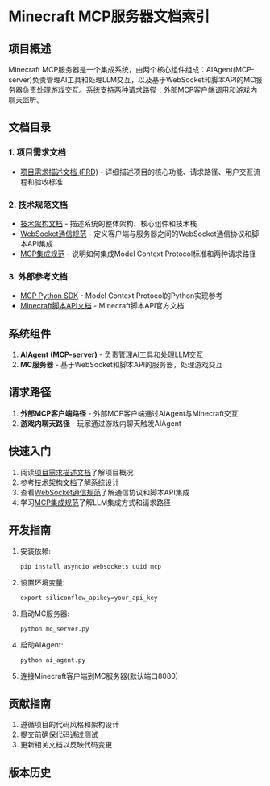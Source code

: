 # Minecraft MCP服务器文档索引

## 项目概述

Minecraft MCP服务器是一个集成系统，由两个核心组件组成：AIAgent(MCP-server)负责管理AI工具和处理LLM交互，以及基于WebSocket和脚本API的MC服务器负责处理游戏交互。系统支持两种请求路径：外部MCP客户端调用和游戏内聊天监听。

## 文档目录

### 1. 项目需求文档

- [项目需求描述文档 (PRD)](/docs/prd/pr.md) - 详细描述项目的核心功能、请求路径、用户交互流程和验收标准

### 2. 技术规范文档

- [技术架构文档](/docs/prd/technical_architecture.md) - 描述系统的整体架构、核心组件和技术栈
- [WebSocket通信规范](/docs/prd/websocket_spec.md) - 定义客户端与服务器之间的WebSocket通信协议和脚本API集成
- [MCP集成规范](/docs/prd/mcp_integration.md) - 说明如何集成Model Context Protocol标准和两种请求路径

### 3. 外部参考文档

- [MCP Python SDK](/docs/MCP_PYTHON_SDK.md) - Model Context Protocol的Python实现参考
- [Minecraft脚本API文档](https://learn.microsoft.com/en-us/minecraft/creator/scriptapi/) - Minecraft脚本API官方文档

## 系统组件

1. **AIAgent (MCP-server)** - 负责管理AI工具和处理LLM交互
2. **MC服务器** - 基于WebSocket和脚本API的服务器，处理游戏交互

## 请求路径

1. **外部MCP客户端路径** - 外部MCP客户端通过AIAgent与Minecraft交互
2. **游戏内聊天路径** - 玩家通过游戏内聊天触发AIAgent

## 快速入门

1. 阅读[项目需求描述文档](/docs/prd/pr.md)了解项目概况
2. 参考[技术架构文档](/docs/prd/technical_architecture.md)了解系统设计
3. 查看[WebSocket通信规范](/docs/prd/websocket_spec.md)了解通信协议和脚本API集成
4. 学习[MCP集成规范](/docs/prd/mcp_integration.md)了解LLM集成方式和请求路径

## 开发指南

1. 安装依赖:
   ```
   pip install asyncio websockets uuid mcp
   ```

2. 设置环境变量:
   ```
   export siliconflow_apikey=your_api_key
   ```

3. 启动MC服务器:
   ```
   python mc_server.py
   ```

4. 启动AIAgent:
   ```
   python ai_agent.py
   ```

5. 连接Minecraft客户端到MC服务器(默认端口8080)

## 贡献指南

1. 遵循项目的代码风格和架构设计
2. 提交前确保代码通过测试
3. 更新相关文档以反映代码变更

## 版本历史
